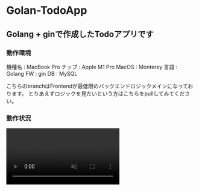 # Golan-TodoApp
## Golang + ginで作成したTodoアプリです

### 動作環境
機種名 : MacBook Pro
チップ : Apple M1 Pro
MacOS : Monterey
言語 : Golang
FW : gin
DB : MySQL 

こちらのbranchはFrontendが最低限のバックエンドロジックメインになっております。
とりあえずロジックを見たいという方はこちらをpullしてみてください。

### 動作状況
<div><video controls src="https://user-images.githubusercontent.com/86938394/197716873-f5fdf7ed-8671-44e1-8999-a23156d25198.mp4" muted="false"></video></div>


